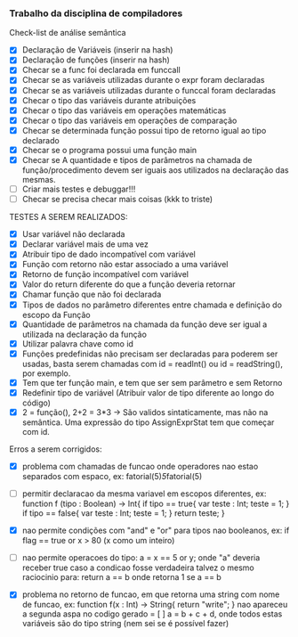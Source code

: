 ### Trabalho da disciplina de compiladores

Check-list de análise semântica

- [x] Declaração de Variáveis (inserir na hash)
- [x] Declaração de funções (inserir na hash)
- [x] Checar se a func foi declarada em funccall
- [x] Checar se as variáveis utilizadas durante o expr foram declaradas
- [x] Checar se as variáveis utilizadas durante o funccal foram declaradas
- [x] Checar o tipo das variáveis durante atribuições
- [x] Checar o tipo das variáveis em operações matemáticas
- [x] Checar o tipo das variáveis em operações de comparação
- [x] Checar se determinada função possui tipo de retorno igual ao tipo declarado
- [x] Checar se o programa possui uma função main
- [x] Checar se A quantidade e tipos de parâmetros na chamada de função/procedimento devem ser iguais aos utilizados na declaração das mesmas.
- [ ] Criar mais testes e debuggar!!!
- [ ] Checar se precisa checar mais coisas (kkk to triste)

TESTES A SEREM REALIZADOS:

- [X] Usar variável não declarada
- [X] Declarar variável mais de uma vez
- [X] Atribuir tipo de dado incompatível com variável
- [X] Função com retorno não estar associado a uma variável
- [X] Retorno de função incompatível com variável
- [X] Valor do return diferente do que a função deveria retornar
- [X] Chamar função que não foi declarada
- [X] Tipos de dados no parâmetro diferentes entre chamada e definição do escopo da Função
- [X] Quantidade de parâmetros na chamada da função deve ser igual a utilizada na declaração da função
- [X] Utilizar palavra chave como id
- [X] Funções predefinidas não precisam ser declaradas para poderem ser usadas, basta serem chamadas com id = readInt() ou id = readString(), por exemplo.
- [X] Tem que ter função main, e tem que ser sem parâmetro e sem Retorno
- [X] Redefinir tipo de variável (Atribuir valor de tipo diferente ao longo do código)
- [X] 2 = função(), 2+2 = 3*3 -> São validos sintaticamente, mas não na semântica. Uma expressão do tipo AssignExprStat tem que começar com id.

Erros a serem corrigidos:

- [X] problema com chamadas de funcao onde operadores nao estao separados com espaco, ex: fatorial(5)*5*fatorial(5)
- [ ] permitir declaracao da mesma variavel em escopos diferentes, ex:
      function f (tipo : Boolean) -> Int{
      if tipo == true{
         var teste : Int;
         teste = 1;
      }
      if tipo == false{
         var teste : Int;
         teste = 1;
      }
          return teste;
      }

- [X] nao permite condições com "and" e "or" para tipos nao booleanos, ex: if flag == true or x > 80    (x como um inteiro)

- [ ] nao permite operacoes do tipo: a = x == 5 or y;
   onde "a" deveria receber true caso a condicao fosse verdadeira
   talvez o mesmo raciocinio para: return a == b
   onde retorna 1 se a == b

- [X] problema no retorno de funcao, em que retorna uma string com nome de funcao, ex:
      function f(x : Int) -> String{
         return "write";
      }
   nao apareceu a segunda aspa no codigo gerado
= [ ] a = b + c + d, onde todos estas variáveis são do tipo string (nem sei se é possível fazer)

